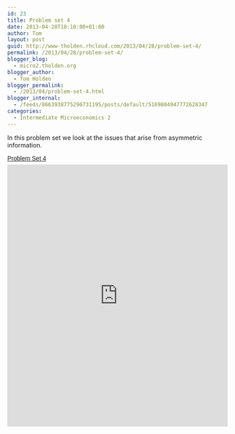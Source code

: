 ```yaml
---
id: 23
title: Problem set 4
date: 2013-04-28T18:10:00+01:00
author: Tom
layout: post
guid: http://www-tholden.rhcloud.com/2013/04/28/problem-set-4/
permalink: /2013/04/28/problem-set-4/
blogger_blog:
  - micro2.tholden.org
blogger_author:
  - Tom Holden
blogger_permalink:
  - /2013/04/problem-set-4.html
blogger_internal:
  - /feeds/8663938775296731195/posts/default/5169804947772628347
categories:
  - Intermediate Microeconomics 2
---
```

In this problem set we look at the issues that arise from asymmetric information.  <p style=" margin: 12px auto 6px auto; font-family: Helvetica,Arial,Sans-serif; font-style: normal; font-variant: normal; font-weight: normal; font-size: 14px; line-height: normal; font-size-adjust: none; font-stretch: normal; -x-system-font: none; display: block;">   <a title="View Problem Set 4 on Scribd" href="http://www.scribd.com/doc/138360232/Problem-Set-4" style="text-decoration: underline;">Problem Set 4</a></p><iframe src="http://www.scribd.com/embeds/138360232/content?start_page=1&view_mode=scroll" data-auto-height="false" data-aspect-ratio="undefined" scrolling="no" width="100%" height="600" frameborder="0"></iframe>